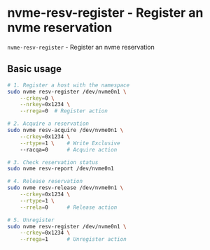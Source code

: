 # nvme-resv-register - Register an nvme reservation

`nvme-resv-register` - Register an nvme reservation

## Basic usage

```bash
# 1. Register a host with the namespace
sudo nvme resv-register /dev/nvme0n1 \
    --crkey=0 \
    --nrkey=0x1234 \
    --rrega=0  # Register action

# 2. Acquire a reservation
sudo nvme resv-acquire /dev/nvme0n1 \
    --crkey=0x1234 \
    --rtype=1 \    # Write Exclusive
    --racqa=0      # Acquire action

# 3. Check reservation status
sudo nvme resv-report /dev/nvme0n1

# 4. Release reservation
sudo nvme resv-release /dev/nvme0n1 \
    --crkey=0x1234 \
    --rtype=1 \
    --rrela=0      # Release action

# 5. Unregister
sudo nvme resv-register /dev/nvme0n1 \
    --crkey=0x1234 \
    --rrega=1      # Unregister action
```

